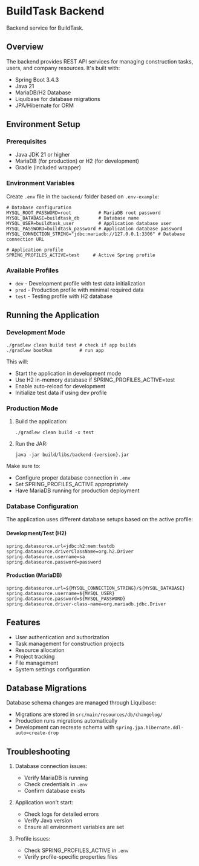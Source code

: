 # BuildTask Backend

Backend service for BuildTask.

## Overview

The backend provides REST API services for managing construction tasks, users, and company resources. It's built with:

- Spring Boot 3.4.3
- Java 21
- MariaDB/H2 Database
- Liquibase for database migrations
- JPA/Hibernate for ORM

## Environment Setup

### Prerequisites

- Java JDK 21 or higher
- MariaDB (for production) or H2 (for development)
- Gradle (included wrapper)

### Environment Variables

Create `.env` file in the `backend/` folder based on `.env-example`:

```properties
# Database configuration
MYSQL_ROOT_PASSWORD=root          # MariaDB root password
MYSQL_DATABASE=buildtask_db       # Database name
MYSQL_USER=buildtask_user         # Application database user
MYSQL_PASSWORD=buildtask_password # Application database password
MYSQL_CONNECTION_STRING="jdbc:mariadb://127.0.0.1:3306" # Database connection URL

# Application profile
SPRING_PROFILES_ACTIVE=test     # Active Spring profile
```

### Available Profiles

- `dev` - Development profile with test data initialization
- `prod` - Production profile with minimal required data
- `test` - Testing profile with H2 database

## Running the Application

### Development Mode

```shell
./gradlew clean build test # check if app builds
./gradlew bootRun          # run app
```

This will:

- Start the application in development mode
- Use H2 in-memory database if SPRING_PROFILES_ACTIVE=test
- Enable auto-reload for development
- Initialize test data if using dev profile

### Production Mode

1. Build the application:

    ```shell
    ./gradlew clean build -x test
    ```

2. Run the JAR:

    ```shell
    java -jar build/libs/backend-{version}.jar
    ```

Make sure to:

- Configure proper database connection in `.env`
- Set SPRING_PROFILES_ACTIVE appropriately
- Have MariaDB running for production deployment

### Database Configuration

The application uses different database setups based on the active profile:

#### Development/Test (H2)

```shell
spring.datasource.url=jdbc:h2:mem:testdb
spring.datasource.driverClassName=org.h2.Driver
spring.datasource.username=sa
spring.datasource.password=password
```

#### Production (MariaDB)

```shell
spring.datasource.url=${MYSQL_CONNECTION_STRING}/${MYSQL_DATABASE}
spring.datasource.username=${MYSQL_USER}
spring.datasource.password=${MYSQL_PASSWORD}
spring.datasource.driver-class-name=org.mariadb.jdbc.Driver
```

## Features

- User authentication and authorization
- Task management for construction projects
- Resource allocation
- Project tracking
- File management
- System settings configuration

## Database Migrations

Database schema changes are managed through Liquibase:

- Migrations are stored in `src/main/resources/db/changelog/`
- Production runs migrations automatically
- Development can recreate schema with `spring.jpa.hibernate.ddl-auto=create-drop`

## Troubleshooting

1. Database connection issues:
   - Verify MariaDB is running
   - Check credentials in `.env`
   - Confirm database exists

2. Application won't start:
   - Check logs for detailed errors
   - Verify Java version
   - Ensure all environment variables are set

3. Profile issues:
   - Check SPRING_PROFILES_ACTIVE in `.env`
   - Verify profile-specific properties files
